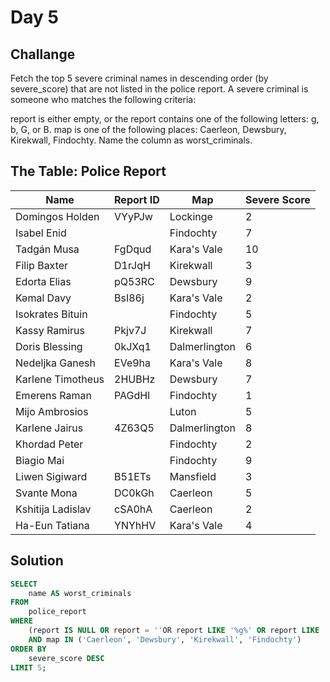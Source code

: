 # Day 5 

## Challange

Fetch the top 5 severe criminal names in descending order (by severe_score) that are not listed in the police report.
A severe criminal is someone who matches the following criteria:

report is either empty, or the report contains one of the following letters: g, b, G, or B.
map is one of the following places: Caerleon, Dewsbury, Kirekwall, Findochty.
Name the column as worst_criminals.

## The Table: Police Report 

| Name               | Report ID | Map           | Severe Score |
|--------------------|-----------|---------------|--------------|
| Domingos Holden    | VYyPJw    | Lockinge      | 2            |
| Isabel Enid        |           | Findochty     | 7            |
| Tadgán Musa        | FgDqud    | Kara's Vale   | 10           |
| Filip Baxter       | D1rJqH    | Kirekwall     | 3            |
| Edorta Elias       | pQ53RC    | Dewsbury      | 9            |
| Kəmal Davy         | BsI86j    | Kara's Vale   | 2            |
| Isokrates Bituin   |           | Findochty     | 5            |
| Kassy Ramirus      | Pkjv7J    | Kirekwall     | 7            |
| Doris Blessing     | 0kJXq1    | Dalmerlington | 6            |
| Nedeljka Ganesh    | EVe9ha    | Kara's Vale   | 8            |
| Karlene Timotheus  | 2HUBHz    | Dewsbury      | 7            |
| Emerens Raman      | PAGdHl    | Findochty     | 1            |
| Mijo Ambrosios     |           | Luton         | 5            |
| Karlene Jairus     | 4Z63Q5    | Dalmerlington | 8            |
| Khordad Peter      |           | Findochty     | 2            |
| Biagio Mai         |           | Findochty     | 9            |
| Liwen Sigiward     | B51ETs    | Mansfield     | 3            |
| Svante Mona        | DC0kGh    | Caerleon      | 5            |
| Kshitija Ladislav  | cSA0hA    | Caerleon      | 2            |
| Ha-Eun Tatiana     | YNYhHV    | Kara's Vale   | 4            |

## Solution

```sql
SELECT 
    name AS worst_criminals
FROM 
    police_report
WHERE 
    (report IS NULL OR report = ''OR report LIKE '%g%' OR report LIKE '%b%' OR report LIKE '%G%' OR report LIKE '%B%')
    AND map IN ('Caerleon', 'Dewsbury', 'Kirekwall', 'Findochty')
ORDER BY 
    severe_score DESC
LIMIT 5;
```
